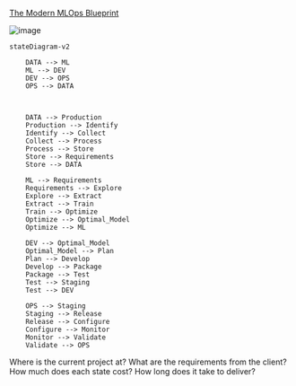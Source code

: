 [The Modern MLOps Blueprint](https://medium.com/slalom-data-ai/the-modern-mlops-blueprint-c8322af69d21)

![image](https://user-images.githubusercontent.com/61100293/218274734-927a6979-71ab-439a-98d4-6737fedf455a.png)

```mermaid
stateDiagram-v2

    DATA --> ML
    ML --> DEV
    DEV --> OPS
    OPS --> DATA
  


    DATA --> Production
    Production --> Identify
    Identify --> Collect
    Collect --> Process
    Process --> Store 
    Store --> Requirements
    Store --> DATA 
       
    ML --> Requirements
    Requirements --> Explore
    Explore --> Extract
    Extract --> Train
    Train --> Optimize
    Optimize --> Optimal_Model 
    Optimize --> ML
    
    DEV --> Optimal_Model
    Optimal_Model --> Plan 
    Plan --> Develop
    Develop --> Package
    Package --> Test
    Test --> Staging
    Test --> DEV
    
    OPS --> Staging
    Staging --> Release 
    Release --> Configure
    Configure --> Monitor
    Monitor --> Validate
    Validate --> OPS
```

Where is the current project at?
What are the requirements from the client?
How much does each state cost?
How long does it take to deliver?
